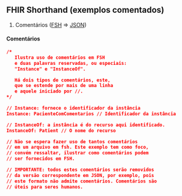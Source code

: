 ## FHIR Shorthand (exemplos comentados)

1. Comentários ([FSH](exemplos/comentarios.fsh) => [JSON](exemplos/comentarios.fsh.json))

#### Comentários

```json
/*
   Ilustra uso de comentários em FSH
   e duas palavras reservadas, ou especiais:
   "Instance" e "InstanceOf".

   Há dois tipos de comentários, este,
   que se estende por mais de uma linha
   e aquele iniciado por //.
*/

// Instance: fornece o identificador da instância
Instance: PacienteComComentarios // Identificador da instância

// InstanceOf: a instância é do recurso aqui identificado.
InstanceOf: Patient // O nome do recurso

// Não se espera fazer uso de tantos comentários
// em um arquivo em fsh. Este exemplo tem como foco,
// convém ressaltar, ilustrar como comentários podem
// ser fornecidos em FSH.

// IMPORTANTE: todos estes comentários serão removidos
// da versão correspondente em JSON, por exemplo, pois
// este formato não admite comentários. Comentários são
// úteis para seres humanos.
```
